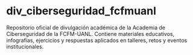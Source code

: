 # div_ciberseguridad_fcfmuanl
Repositorio oficial de divulgación académica de la Academia de Ciberseguridad de la FCFM-UANL. Contiene materiales educativos, infografías, ejercicios y respuestas aplicados en talleres, retos y eventos institucionales.
